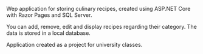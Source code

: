 Wep application for storing culinary recipes, created using ASP.NET Core with Razor Pages and SQL Server.

You can add, remove, edit and display recipes regarding their category. The data is stored in a local database.

Application created as a project for university classes.
